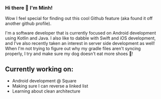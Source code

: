 ### Hi there 👋 I'm Minh!

Wow I feel special for finding out this cool Github feature (aka found it off another github profile).

I'm a software developer that is currently focused on Android development using Kotlin and Java.
I also like to dabble with Swift and iOS development, and I've also recently taken an interest in server side development as well!
When I'm not trying to figure out why my gradle files aren't syncing properly, I try and make sure my dog doesn't eat more shoes 🐶!

## Currently working on:

- Android development @ Square
- Making sure I can reverse a linked list
- Learning about clean architecture

<!--
**minhqto/minhqto** is a ✨ _special_ ✨ repository because its `README.md` (this file) appears on your GitHub profile.

Here are some ideas to get you started:

- 🔭 I’m currently working on ...
- 🌱 I’m currently learning ...
- 👯 I’m looking to collaborate on ...
- 🤔 I’m looking for help with ...
- 💬 Ask me about ...
- 📫 How to reach me: ...
- 😄 Pronouns: ...
- ⚡ Fun fact: ...
-->
